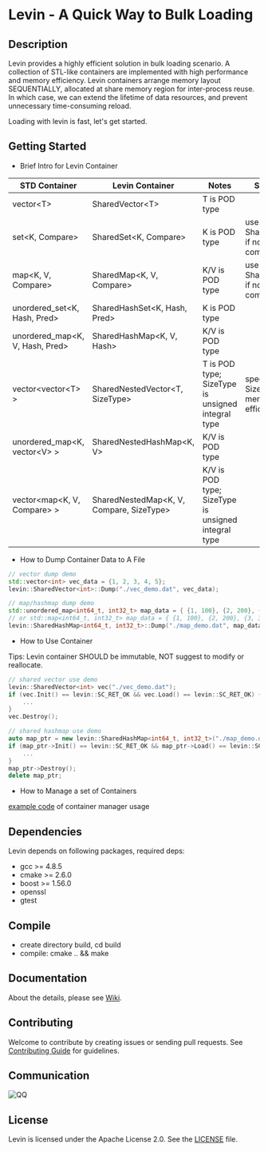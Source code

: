 Levin - A Quick Way to Bulk Loading
=======================


Description
-------

Levin provides a highly efficient solution in bulk loading scenario.
A collection of STL-like containers are implemented with high performance and memory efficiency.
Levin containers arrange memory layout SEQUENTIALLY, allocated at share memory region for inter-process reuse.
In which case, we can extend the lifetime of data resources, and prevent unnecessary time-consuming reload.

Loading with levin is fast, let's get started.


Getting Started
-------

* Brief Intro for Levin Container

|          STD Container            |       Levin Container          |      Notes      |               Suggestion              |
| --------------------------------- | ------------------------------ | --------------- | ------------------------------------- |
| vector\<T\>                       | SharedVector\<T\>              | T is POD type   |                                       |
| set\<K, Compare\>                 | SharedSet\<K, Compare\>        | K is POD type   | use SharedHashSet if no comparison    |
| map\<K, V, Compare\>              | SharedMap\<K, V, Compare\>     | K/V is POD type | use SharedHashMap if no comparison    |
| unordered_set\<K, Hash, Pred\>    | SharedHashSet\<K, Hash, Pred\> | K is POD type   |                                       |
| unordered_map\<K, V, Hash, Pred\> | SharedHashMap\<K, V, Hash\>    | K/V is POD type |                                       |
| vector\<vector\<T\> \>            | SharedNestedVector\<T, SizeType\> | T is POD type; SizeType is unsigned integral type | specified SizeType for memory space efficiency |
| unordered_map\<K, vector\<V\> \>  | SharedNestedHashMap\<K, V\>    | K/V is POD type |                                       |
| vector\<map\<K, V, Compare\> \>   | SharedNestedMap\<K, V, Compare, SizeType\> | K/V is POD type; SizeType is unsigned integral type |   |


* How to Dump Container Data to A File

```c++
// vector dump demo
std::vector<int> vec_data = {1, 2, 3, 4, 5};
levin::SharedVector<int>::Dump("./vec_demo.dat", vec_data);
```

```c++
// map/hashmap dump demo
std::unordered_map<int64_t, int32_t> map_data = { {1, 100}, {2, 200}, {3, 300} };
// or std::map<int64_t, int32_t> map_data = { {1, 100}, {2, 200}, {3, 300} };
levin::SharedHashMap<int64_t, int32_t>::Dump("./map_demo.dat", map_data);
```


* How to Use Container

Tips: Levin container SHOULD be immutable, NOT suggest to modify or reallocate.

```c++
// shared vector use demo
levin::SharedVector<int> vec("./vec_demo.dat");
if (vec.Init() == levin::SC_RET_OK && vec.Load() == levin::SC_RET_OK) {
    ...
}
vec.Destroy();
```

```c++
// shared hashmap use demo
auto map_ptr = new levin::SharedHashMap<int64_t, int32_t>("./map_demo.dat");
if (map_ptr->Init() == levin::SC_RET_OK && map_ptr->Load() == levin::SC_RET_OK) {
    ...
}
map_ptr->Destroy();
delete map_ptr;
```


* How to Manage a set of Containers

[example code](example/shared_manager_demo.cpp) of container manager usage


Dependencies
-------

Levin depends on following packages, required deps:

* gcc >= 4.8.5
* cmake >= 2.6.0
* boost >= 1.56.0
* openssl
* gtest

Compile
-------

* create directory build, cd build
* compile: cmake .. && make

Documentation
-------

About the details, please see [Wiki](../../wiki).

Contributing
-------

Welcome to contribute by creating issues or sending pull requests. See [Contributing Guide](CONTRIBUTING.md) for guidelines.

Communication
-------

![QQ](images/QQ.JPG)

License
-------

Levin is licensed under the Apache License 2.0. See the [LICENSE](LICENSE) file.
